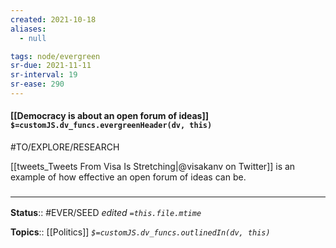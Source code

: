 ```yaml
---
created: 2021-10-18
aliases:
  - null

tags: node/evergreen
sr-due: 2021-11-11
sr-interval: 19
sr-ease: 290
---
```

#### [[Democracy is about an open forum of ideas]] `$=customJS.dv_funcs.evergreenHeader(dv, this)`

#TO/EXPLORE/RESEARCH 

[[tweets_Tweets From Visa Is Stretching|@visakanv on Twitter]] is an example of how effective an open forum of ideas can be. 

### <hr class="footnote"/>

**Status**:: #EVER/SEED
*edited `=this.file.mtime`*

**Topics**:: [[Politics]]
*`$=customJS.dv_funcs.outlinedIn(dv, this)`*


